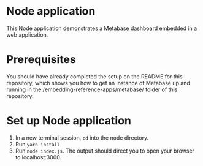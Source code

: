 # Node application
This Node application demonstrates a Metabase dashboard embedded in a web application.

# Prerequisites
You should have already completed the setup on the README for this repository, which shows you how to get an instance of Metabase up and running in the /embedding-reference-apps/metabase/ folder of this repository.

# Set up Node application
1. In a new terminal session, `cd` into the node directory.
2. Run `yarn install`
3. Run `node index.js`. The output should direct you to open your browser to localhost:3000.


